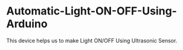 # Automatic-Light-ON-OFF-Using-Arduino
This device helps us to make Light ON/OFF Using Ultrasonic Sensor.
